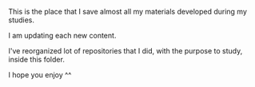 This is the place that I save almost all my materials developed during my studies. 

I am updating each new content. 

I've reorganized lot of repositories that I did, with the purpose to study, inside this folder.

I hope you enjoy ^^
